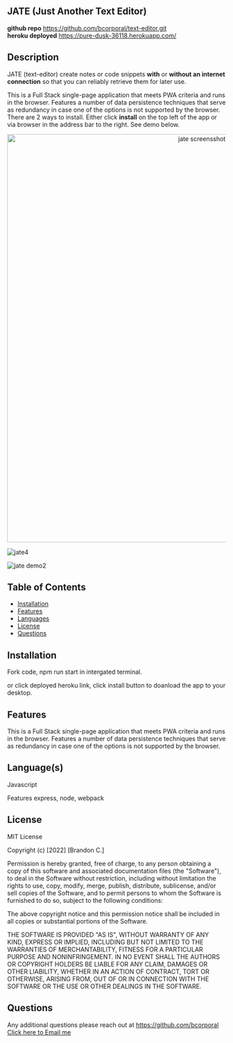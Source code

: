   ## JATE (Just Another Text Editor)
  
   **github repo** https://github.com/bcorporal/text-editor.git <br>
  **heroku deployed** https://pure-dusk-36118.herokuapp.com/
  

  ## Description
  
JATE (text-editor) create notes or code snippets **with** or **without an internet connection** so that you can reliably retrieve them for later use.

This is a Full Stack single-page application that meets PWA criteria and runs in the browser.  Features a number of data persistence techniques that serve as redundancy in case one of the options is not supported by the browser. There are 2 ways to install. Either click **install** on the top left of the app or via browser in the address bar to the right. See demo below.
<p align="center">
<img width="941" alt="jate screensshot installed" src="https://user-images.githubusercontent.com/97717660/167977214-4f5e1918-43ac-464d-b3ec-e47c76f593bd.png">
  
![jate4](https://user-images.githubusercontent.com/97717660/167991927-eb009e1d-9713-420f-a8af-3c66c57a71f5.gif)
 
 ![jate demo2](https://user-images.githubusercontent.com/97717660/167992181-4f6ae5c6-5a45-4dd3-b1a5-49a8738d0022.gif)


</p>

  
  
  
  ## Table of Contents
  - [Installation](#installation)
  - [Features](#features)
  - [Languages](#languages)
  - [License](#license)
  - [Questions](#questions)



  ## Installation
  
  Fork code, npm run start in intergated terminal.

  or click deployed heroku link, click install button to doanload the app to your desktop.
  
  





  ## Features
  This is a Full Stack single-page application that meets PWA criteria and runs in the browser.  Features a number of data persistence techniques that serve as redundancy in case one of the options is not supported by the browser. 
  



  ## Language(s)
  Javascript

  Features express, node, webpack
  



  ## License
  MIT License

Copyright (c) [2022] [Brandon C.]

Permission is hereby granted, free of charge, to any person obtaining a copy of this software and associated documentation files (the "Software"), to deal in the Software without restriction, including without limitation the rights to use, copy, modify, merge, publish, distribute, sublicense, and/or sell copies of the Software, and to permit persons to whom the Software is furnished to do so, subject to the following conditions:

The above copyright notice and this permission notice shall be included in all copies or substantial portions of the Software.

THE SOFTWARE IS PROVIDED "AS IS", WITHOUT WARRANTY OF ANY KIND, EXPRESS OR IMPLIED, INCLUDING BUT NOT LIMITED TO THE WARRANTIES OF MERCHANTABILITY, FITNESS FOR A PARTICULAR PURPOSE AND NONINFRINGEMENT. IN NO EVENT SHALL THE AUTHORS OR COPYRIGHT HOLDERS BE LIABLE FOR ANY CLAIM, DAMAGES OR OTHER LIABILITY, WHETHER IN AN ACTION OF CONTRACT, TORT OR OTHERWISE, ARISING FROM, OUT OF OR IN CONNECTION WITH THE SOFTWARE OR THE USE OR OTHER DEALINGS IN THE SOFTWARE.
   




  ## Questions
  Any additional questions please reach out at https://github.com/bcorporal
  [Click here to Email me](mailto:bc@bcorporal.dev)
